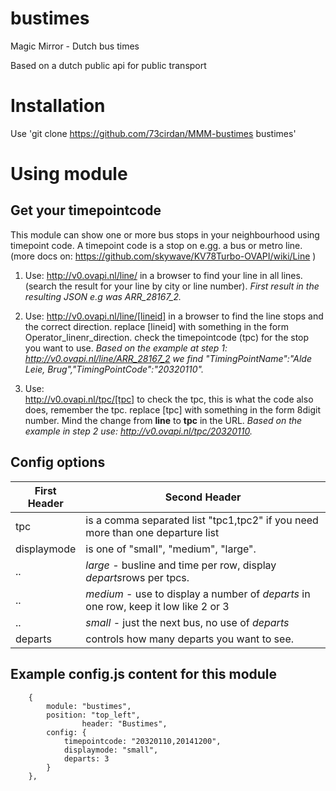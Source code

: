 # bustimes
Magic Mirror - Dutch bus times 

Based on a dutch public api for public transport
# Installation
Use 'git clone https://github.com/73cirdan/MMM-bustimes bustimes'
# Using  module
## Get your timepointcode
This module can show one or more bus stops in your neighbourhood using timepoint code.
A timepoint code is a stop on e.gg. a bus or metro line.
(more docs on: https://github.com/skywave/KV78Turbo-OVAPI/wiki/Line )

1. Use:
  http://v0.ovapi.nl/line/ 
  in a browser to find your line in all lines.
  (search the result for your line by city or line number).
  *First result in the resulting JSON e.g was ARR_28167_2.*

1. Use:
  http://v0.ovapi.nl/line/[lineid]
  in a browser to find the line stops and the correct direction.
  replace [lineid] with something in the form Operator_linenr_direction.
  check the timepointcode (tpc) for the stop you want to use.
  *Based on the example at step 1: http://v0.ovapi.nl/line/ARR_28167_2
  we find "TimingPointName":"Alde Leie, Brug","TimingPointCode":"20320110".*

1. Use:  
  http://v0.ovapi.nl/tpc/[tpc]
  to check the tpc, this is what the code also does, remember the tpc.
  replace [tpc] with something in the form 8digit number.
  Mind the change from **line** to **tpc** in the URL.
  *Based on the example in step 2 use: http://v0.ovapi.nl/tpc/20320110.*

## Config options

First Header | Second Header
------------ | ------------- 
tpc | is a comma separated list "tpc1,tpc2" if you need more than one departure list
displaymode | is one of "small", "medium", "large".
.. | *large* - busline and time per row, display *departs*rows per tpcs.
.. | *medium* - use <departs> to display a number of *departs* in one row, keep it low like 2 or 3
.. | *small* - just the next bus, no use of *departs*
departs | controls how many departs you want to see.

## Example config.js content for this module
		{
			module: "bustimes",
			position: "top_left",
                	header: "Bustimes",
			config: {
				timepointcode: "20320110,20141200",
				displaymode: "small",
				departs: 3 
			}
		},



